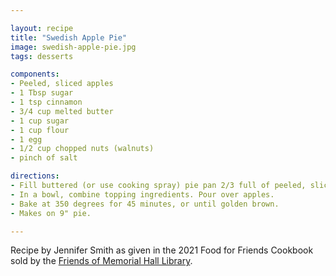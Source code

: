 ```yaml
---

layout: recipe
title: "Swedish Apple Pie"
image: swedish-apple-pie.jpg
tags: desserts

components:
- Peeled, sliced apples
- 1 Tbsp sugar
- 1 tsp cinnamon
- 3/4 cup melted butter
- 1 cup sugar
- 1 cup flour
- 1 egg
- 1/2 cup chopped nuts (walnuts)
- pinch of salt

directions:
- Fill buttered (or use cooking spray) pie pan 2/3 full of peeled, sliced apples. Sprinkle with sugar and cinnamon
- In a bowl, combine topping ingredients. Pour over apples.
- Bake at 350 degrees for 45 minutes, or until golden brown.
- Makes on 9" pie.

---
```


Recipe by Jennifer Smith as given in the 2021 Food for Friends Cookbook sold by the [Friends of Memorial Hall Library](https://friendsofmemorialhalllibrary.wildapricot.org/Sys/Store/Products/271957).